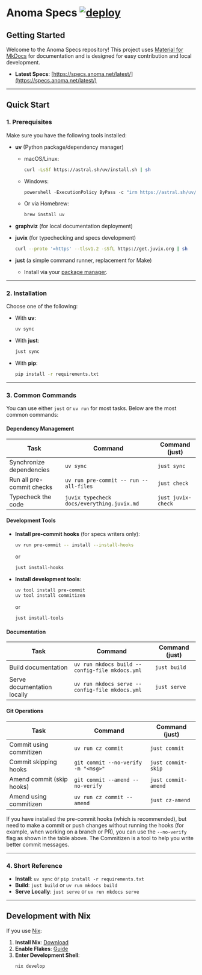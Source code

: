# Anoma Specs [![deploy](https://github.com/anoma/nspec/actions/workflows/deploy.yml/badge.svg)](https://github.com/anoma/nspec/actions/workflows/deploy.yml)

<!-- --8<-- [start:all]-- -->

## Getting Started

Welcome to the Anoma Specs repository! This project uses [Material for MkDocs](https://squidfunk.github.io/mkdocs-material/reference/) for documentation and is designed for easy contribution and local development.

- **Latest Specs**: [https://specs.anoma.net/latest/](https://specs.anoma.net/latest/)

---

## Quick Start

### 1. Prerequisites

Make sure you have the following tools installed:

- **uv** (Python package/dependency manager)
  - macOS/Linux:
    ```bash
    curl -LsSf https://astral.sh/uv/install.sh | sh
    ```
  - Windows:
    ```powershell
    powershell -ExecutionPolicy ByPass -c "irm https://astral.sh/uv/install.ps1 | iex"
    ```
  - Or via Homebrew:
    ```bash
    brew install uv
    ```

- **graphviz** (for local documentation deployment)

- **juvix** (for typechecking and specs development)
  ```bash
  curl --proto '=https' --tlsv1.2 -sSfL https://get.juvix.org | sh
  ```

- **just** (a simple command runner, replacement for Make)
  - Install via your [package manager](https://github.com/casey/just?tab=readme-ov-file#cross-platform).

---

### 2. Installation

Choose one of the following:

- With **uv**:
  ```bash
  uv sync
  ```
- With **just**:
  ```bash
  just sync
  ```
- With **pip**:
  ```bash
  pip install -r requirements.txt
  ```

---

### 3. Common Commands

You can use either `just` or `uv run` for most tasks. Below are the most common commands:

#### Dependency Management

| Task                        | Command                                        | Command (just)      |
|-----------------------------|------------------------------------------------|---------------------|
| Synchronize dependencies    | `uv sync`                                      | `just sync`         |
| Run all pre-commit checks   | `uv run pre-commit -- run --all-files`         | `just check`        |
| Typecheck the code          | `juvix typecheck docs/everything.juvix.md`     | `just juvix-check`  |

#### Development Tools

- **Install pre-commit hooks** (for specs writers only):
  ```bash
  uv run pre-commit -- install --install-hooks
  ```
  or
  ```bash
  just install-hooks
  ```

- **Install development tools**:
  ```bash
  uv tool install pre-commit
  uv tool install commitizen
  ```
  or
  ```bash
  just install-tools
  ```

#### Documentation

| Task                        | Command                                        | Command (just)      |
|-----------------------------|------------------------------------------------|---------------------|
| Build documentation         | `uv run mkdocs build --config-file mkdocs.yml` | `just build`        |
| Serve documentation locally | `uv run mkdocs serve --config-file mkdocs.yml` | `just serve`        |

#### Git Operations

| Task                        | Command                                        | Command (just)      |
|-----------------------------|------------------------------------------------|---------------------|
| Commit using commitizen     | `uv run cz commit`                             | `just commit`       |
| Commit skipping hooks       | `git commit --no-verify -m "<msg>"`            | `just commit-skip`  |
| Amend commit (skip hooks)   | `git commit --amend --no-verify`               | `just commit-amend` |
| Amend using commitizen      | `uv run cz commit --amend`                     | `just cz-amend`     |

If you have installed the pre-commit hooks (which is recommended), but need to
make a commit or push changes without running the hooks (for example, when
working on a branch or PR), you can use the `--no-verify` flag as shown in the
table above. The Commitizen is a tool to help you write better commit messages.

---

### 4. Short Reference

- **Install**: `uv sync` or `pip install -r requirements.txt`
- **Build**: `just build` or `uv run mkdocs build`
- **Serve Locally**: `just serve` or `uv run mkdocs serve`

---

## Development with Nix

If you use [Nix](https://nixos.org/download/):

1. **Install Nix**: [Download](https://nixos.org/download/)
2. **Enable Flakes**: [Guide](https://nixos.wiki/wiki/flakes)
3. **Enter Development Shell**:
   ```bash
   nix develop
   ```

<!-- --8<-- [end:all]-- -->
